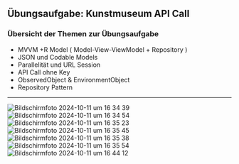 ## Übungsaufgabe: Kunstmuseum API Call


### Übersicht der Themen zur Übungsaufgabe

- MVVM +R Model ( Model-View-ViewModel + Repository )
- JSON und Codable Models
- Parallelität und URL Session
- API Call ohne Key
- ObservedObject & EnvironmentObject
- Repository Pattern

---

![Bildschirmfoto 2024-10-11 um 16 34 39](https://github.com/user-attachments/assets/aaa48cc0-feb9-4f70-bad0-b4ddde66a5e1)
![Bildschirmfoto 2024-10-11 um 16 34 54](https://github.com/user-attachments/assets/20b9bd6c-34b1-48e7-a02a-a69b5000ea7b)
![Bildschirmfoto 2024-10-11 um 16 35 23](https://github.com/user-attachments/assets/f5952eaf-cc28-44c7-9449-272a4df8e84c)
![Bildschirmfoto 2024-10-11 um 16 35 45](https://github.com/user-attachments/assets/6ca13a5b-a1f5-48ea-9542-01e780ce405e)
![Bildschirmfoto 2024-10-11 um 16 35 38](https://github.com/user-attachments/assets/c0bc6e95-b511-44bb-9ebc-25027ebd72f8)
![Bildschirmfoto 2024-10-11 um 16 35 54](https://github.com/user-attachments/assets/bb8fad23-686c-4243-9014-e5dd8903a8fd)
![Bildschirmfoto 2024-10-11 um 16 44 12](https://github.com/user-attachments/assets/3f9f5d14-5c5b-4ed3-865d-73fa50ad6b84)
